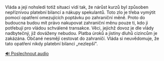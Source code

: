 
Vláda a její nohsledi totiž situaci vidí tak, že nárůst kurzů byl způsoben nepříznivou platební bilancí a nákupy spekulantů. Toto zlo je třeba vymýtit pomocí opatření omezujících poptávku po zahraniční měně. Proto do budoucna budou mít právo nakupovat zahraniční měnu pouze ti, kdo ji potřebují pro vládou schválené transakce. Věci, jejichž dovoz je dle vlády nadbytečný, již dováženy nebudou. Platba úroků a jistiny dluhů cizincům je zakázána. Občané nesmějí cestovat do zahraničí. Vláda si neuvědomuje, že tato opatření nikdy platební bilanci „nezlepší".

[🔊 Poslechnout audio](/data/7-paragraphs/audio/chapter_159/para_007-Vlda-a-jej-nohsledi-toti-situaci-vid-tak-e-n.mp3)
